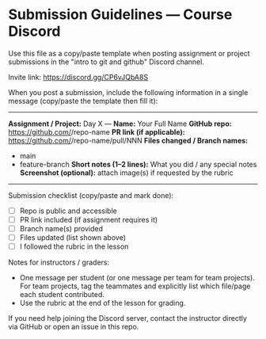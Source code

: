 # Submission Guidelines — Course Discord

Use this file as a copy/paste template when posting assignment or project submissions in the "intro to git and github" Discord channel.

Invite link: https://discord.gg/CP6vJQbA8S

When you post a submission, include the following information in a single message (copy/paste the template then fill it):

---
**Assignment / Project:** Day X — <brief title>
**Name:** Your Full Name
**GitHub repo:** https://github.com/<your-username>/repo-name
**PR link (if applicable):** https://github.com/<your-username>/repo-name/pull/NNN
**Files changed / Branch names:**
- main
- feature-branch
**Short notes (1–2 lines):** What you did / any special notes
**Screenshot (optional):** attach image(s) if requested by the rubric
---

Submission checklist (copy/paste and mark done):
- [ ] Repo is public and accessible
- [ ] PR link included (if assignment requires it)
- [ ] Branch name(s) provided
- [ ] Files updated (list shown above)
- [ ] I followed the rubric in the lesson

Notes for instructors / graders:
- One message per student (or one message per team for team projects). For team projects, tag the teammates and explicitly list which file/page each student contributed.
- Use the rubric at the end of the lesson for grading.

If you need help joining the Discord server, contact the instructor directly via GitHub or open an issue in this repo.
